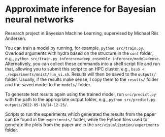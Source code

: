 Approximate inference for Bayesian neural networks
==============================

Research project in Bayesian Machine Learning, supervised by Michael Riis Andersen.

You can train a model by running, for example, `python src/train.py`.
Overload arguments with hydra based on the structure in the `conf` folder, e.g., `python src/train.py inference=deep_ensemble inference/model=dense`.
Alternatively, you can collect these commands into a shell script file and run that, allowing you to submit this script to an HPC cluster, e.g., `bsub < ./experiments/mnist/run_vi.sh`.
Results will then be saved to the `outputs/` folder.
Usually, if the results make sense, I copy them to the `results/` folder and the saved model to the `models/` folder.

To generate test results again using the trained model, run `src/predict.py` with the path to the appropriate output folder, e.g., `python src/predict.py outputs/2022-05-10/14-12-25/`.

Scripts to run the experiments which generated the results from the paper can be found in the `experiments/` folder, while the Python files used to generate the plots from the paper are in the `src/visualization/experiments` folder.
